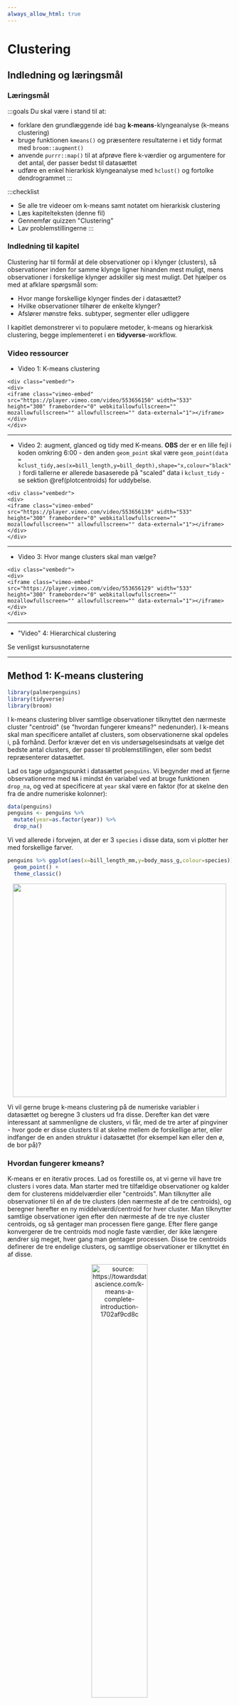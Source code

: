 ```yaml
---
always_allow_html: true
---
```



#  Clustering

## Indledning og læringsmål

### Læringsmål

:::goals
Du skal være i stand til at: 

* forklare den grundlæggende idé bag __k-means__-klyngeanalyse (k-means clustering)
* bruge funktionen `kmeans()` og præsentere resultaterne i et tidy format med `broom::augment()`
* anvende `purrr::map()` til at afprøve flere k-værdier og argumentere for det antal, der passer bedst til datasættet
* udføre en enkel hierarkisk klyngeanalyse med `hclust()` og fortolke dendrogrammet 
:::


:::checklist
* Se alle tre videoer om k-means samt notatet om hierarkisk clustering
* Læs kapitelteksten (denne fil)
* Gennemfør quizzen "Clustering"
* Lav problemstillingerne
:::

### Indledning til kapitel


Clustering har til formål at dele observationer op i klynger (clusters), så observationer inden for samme klynge ligner hinanden mest muligt, mens observationer i forskellige klynger adskiller sig mest muligt. Det hjælper os med at afklare spørgsmål som:

* Hvor mange forskellige klynger findes der i datasættet?
* Hvilke observationer tilhører de enkelte klynger?
* Afslører mønstre feks. subtyper, segmenter eller udliggere

I kapitlet demonstrerer vi to populære metoder, k-means og hierarkisk clustering, begge implementeret i en __tidyverse__-workflow.

### Video ressourcer

* Video 1: K-means clustering 


```{=html}
<div class="vembedr">
<div>
<iframe class="vimeo-embed" src="https://player.vimeo.com/video/553656150" width="533" height="300" frameborder="0" webkitallowfullscreen="" mozallowfullscreen="" allowfullscreen="" data-external="1"></iframe>
</div>
</div>
```

---

* Video 2: augment, glanced og tidy med K-means. __OBS__ der er en lille fejl i koden omkring 6:00 - den anden `geom_point` skal være `geom_point(data = kclust_tidy,aes(x=bill_length,y=bill_depth),shape="x,colour="black")` fordi tallerne er allerede basaserede på "scaled" data i `kclust_tidy` - se sektion \@ref(plotcentroids) for uddybelse.


```{=html}
<div class="vembedr">
<div>
<iframe class="vimeo-embed" src="https://player.vimeo.com/video/553656139" width="533" height="300" frameborder="0" webkitallowfullscreen="" mozallowfullscreen="" allowfullscreen="" data-external="1"></iframe>
</div>
</div>
```

---

* Video 3: Hvor mange clusters skal man vælge?


```{=html}
<div class="vembedr">
<div>
<iframe class="vimeo-embed" src="https://player.vimeo.com/video/553656129" width="533" height="300" frameborder="0" webkitallowfullscreen="" mozallowfullscreen="" allowfullscreen="" data-external="1"></iframe>
</div>
</div>
```

---

* "Video" 4: Hierarchical clustering

Se venligst kursusnotaterne

---

## Method 1: K-means clustering


``` r
library(palmerpenguins)
library(tidyverse)
library(broom)
```

I k-means clustering bliver samtlige observationer tilknyttet den nærmeste cluster "centroid" (se "hvordan fungerer kmeans?" nedenunder). I k-means skal man specificere antallet af clusters, som observationerne skal opdeles i, på forhånd. Derfor kræver det en vis undersøgelsesindsats at vælge det bedste antal clusters, der passer til problemstillingen, eller som bedst repræsenterer datasættet.

Lad os tage udgangspunkt i datasættet `penguins`. Vi begynder med at fjerne observationerne med `NA` i mindst én variabel ved at bruge funktionen `drop_na`, og ved at specificere at `year` skal være en faktor (for at skelne den fra de andre numeriske kolonner):


``` r
data(penguins)
penguins <- penguins %>% 
  mutate(year=as.factor(year)) %>%
  drop_na() 
```

Vi ved allerede i forvejen, at der er 3 `species` i disse data, som vi plotter her med forskellige farver.


``` r
penguins %>% ggplot(aes(x=bill_length_mm,y=body_mass_g,colour=species)) + 
  geom_point() + 
  theme_classic()
```

<img src="09-clustering_files/figure-html/unnamed-chunk-6-1.svg" width="480" style="display: block; margin: auto;" />

Vi vil gerne bruge k-means clustering på de numeriske variabler i datasættet og beregne 3 clusters ud fra disse. Derefter kan det være interessant at sammenligne de clusters, vi får, med de tre arter af pingviner - hvor gode er disse clusters til at skelne mellem de forskellige arter, eller indfanger de en anden struktur i datasættet (for eksempel køn eller den ø, de bor på)?


### Hvordan fungerer kmeans?

K-means er en iterativ proces. Lad os forestille os, at vi gerne vil have tre clusters i vores data. Man starter med tre tilfældige observationer og kalder dem for clusterens middelværdier eller "centroids". Man tilknytter alle observationer til én af de tre clusters (den nærmeste af de tre centroids), og beregner herefter en ny middelværdi/centroid for hver cluster. Man tilknytter samtlige observationer igen efter den nærmeste af de tre nye cluster centroids, og så gentager man processen flere gange. Efter flere gange konvergerer de tre centroids mod nogle faste værdier, der ikke længere ændrer sig meget, hver gang man gentager processen. Disse tre centroids definerer de tre endelige clusters, og samtlige observationer er tilknyttet én af disse.

<div class="figure" style="text-align: center">
<img src="plots/kmeans.png" alt="source: https://towardsdatascience.com/k-means-a-complete-introduction-1702af9cd8c" width="50%" />
<p class="caption">(\#fig:unnamed-chunk-7)source: https://towardsdatascience.com/k-means-a-complete-introduction-1702af9cd8c</p>
</div>

Jeg beder ikke om detaljerne i metoden, men der er mange videoer på YouTube, der bedre forklarer, hvordan k-means fungerer, for eksempel: https://www.youtube.com/watch?v=4b5d3muPQmA

Bemærk, at der er noget __tilfældighed__ indbygget i algoritmen. Det betyder, at hver gang man anvender k-means, får man et lidt anderledes resultat.

### Within/between sum of squares

Man kan forestille sig, at hvis man laver en god clustering af et datasæt, så ligner observationerne inden for den samme cluster hinanden meget, mens observationerne i forskellige clusters er meget forskellige fra hinanden. Med andre ord, skal afstanden mellem observationerne i samme cluster være så lille som muligt, og afstanden mellem observationerne i forskellige clusters skal være så stor som muligt. For at måle dette kan man beregne følgende:  

* __total within sum of squares__ - den totale kvadrerede afstand fra observationerne til deres nærmeste centroid.
* __total between sum of squares__ - den totale afstand fra centroids til alle andre centroids. Denne skal være så stor som muligt.


### Kør k-means i R

K-means _fungerer kun på numeriske data_, som vi kan vælge fra datasættet med `select()` i kombination med hjælpefunktionen `where(is.numeric)`. Vi bruger også `scale()`, hvilket betyder, at alle variabler får den samme skala, og det forhindrer, at nogle får mere indflydelse end andre i det endelige resultat.


``` r
penguins_scaled <- penguins %>% 
  select(where(is.numeric)) %>% 
  scale()
```

Man er også nødt til at specificere på forhånd, hvor mange clusters man ønsker at opdele datasættet i, så lad os sige `centers=3` inden for funktionen `kmeans()` her og beregne vores clusters:


``` r
kclust <- kmeans(penguins_scaled,centers = 3)
kclust
```

```
#> K-means clustering with 3 clusters of sizes 119, 70, 144
#> 
#> Cluster means:
#>   bill_length_mm bill_depth_mm flipper_length_mm body_mass_g
#> 1      0.6537742    -1.1010497         1.1607163   1.0995561
#> 2      0.8908006     0.7592465        -0.3044405  -0.4687119
#> 3     -0.9732998     0.5408171        -0.8112111  -0.6808149
#> 
#> Clustering vector:
#>   [1] 3 3 3 3 3 3 3 3 3 3 3 3 2 3 2 3 3 3 3 3 3 3 3 3 3 3 3 3 3 3 3 3 3 3 3 3 3
#>  [38] 3 2 3 3 3 3 3 3 3 3 3 3 3 3 3 3 3 3 3 3 3 3 3 3 3 3 3 3 3 3 2 3 3 3 3 3 3
#>  [75] 3 3 3 3 3 3 3 3 3 3 3 3 3 3 3 3 3 3 3 3 3 3 3 3 3 3 3 3 3 2 3 2 3 3 3 3 3
#> [112] 3 3 3 3 3 3 3 3 3 3 3 3 2 3 3 3 3 3 3 3 3 3 3 3 3 3 3 3 3 3 3 3 3 3 3 1 1
#> [149] 1 1 1 1 1 1 1 1 1 1 1 1 1 1 1 1 1 1 1 1 1 1 1 1 1 1 1 1 1 1 1 1 1 1 1 1 1
#> [186] 1 1 1 1 1 1 1 1 1 1 1 1 1 1 1 1 1 1 1 1 1 1 1 1 1 1 1 1 1 1 1 1 1 1 1 1 1
#> [223] 1 1 1 1 1 1 1 1 1 1 1 1 1 1 1 1 1 1 1 1 1 1 1 1 1 1 1 1 1 1 1 1 1 1 1 1 1
#> [260] 1 1 1 1 1 1 2 2 2 2 2 2 2 2 2 2 2 2 2 2 2 2 2 2 2 2 3 2 3 2 2 2 2 2 2 2 3
#> [297] 2 3 2 2 2 2 2 2 2 2 2 2 2 2 2 2 2 2 2 2 2 2 2 3 2 2 2 2 2 2 2 2 2 2 2 2 2
#> 
#> Within cluster sum of squares by cluster:
#> [1] 139.46837  78.96005 152.44363
#>  (between_SS / total_SS =  72.1 %)
#> 
#> Available components:
#> 
#> [1] "cluster"      "centers"      "totss"        "withinss"     "tot.withinss"
#> [6] "betweenss"    "size"         "iter"         "ifault"
```

Man får forskellige ting frem, for eksempel:

* `Cluster means` - det svarer til de centroids markeret med __x__ i figuren ovenfor - bemærk, at de er 4-dimensionelle, da vi har brugt 4 variabler til at beregne resultatet. 
* `Clustering` vector - hvilken cluster hver observation er blevet tilknyttet.
* `Within cluster sum of squares` - Jo mindre, jo bedre - hvor meget observationerne inden for samme cluster ligner hinanden (den totale kvadrerede afstand fra observationerne til deres nærmeste centroid).

### Ryd op i k-means resultaterne med pakken `broom`

Fra pakken `broom` har vi indtil videre mest beskæftiget os med `glance()`. Med `glance()` får man én-linje baserede summary statistikker fra én eller flere modeller samlet i én dataramme, for at lette et plot/labels osv. Der er også to andre funktioner vi tager i brug her. Her er en beskrivelse af de tre.

Broom verb    | Beskrivelse
----------- | -----------------
`glance()`    | én-linje summary (giver bl.a. tot.withinss, vi kan bruge til elbow plot)
`augment()`   | Tilføj datasæt til clusters - feks. lav plots farvet efter cluster 
`tidy()`      | Multi-linje summary - (centroid koordinater)

For at lave et plot af clusters kan det især være nyttigt at benytte `augment`. Her kan man se, at vi har fået en kolonne, der hedder `.cluster` med i den oprindelige dataramme (jeg flyttede kolonnen til første plads i nedenstående kode, så man kan se den i outputtet af kursusnoterne). 


``` r
kc1 <- augment(kclust, penguins) #clustering = første plads, data = anden plads
kc1 %>% select(.cluster,all_of(names(penguins)))
```

```
#> # A tibble: 333 × 9
#>    .cluster species island    bill_length_mm bill_depth_mm flipper_length_mm
#>    <fct>    <fct>   <fct>              <dbl>         <dbl>             <int>
#>  1 3        Adelie  Torgersen           39.1          18.7               181
#>  2 3        Adelie  Torgersen           39.5          17.4               186
#>  3 3        Adelie  Torgersen           40.3          18                 195
#>  4 3        Adelie  Torgersen           36.7          19.3               193
#>  5 3        Adelie  Torgersen           39.3          20.6               190
#>  6 3        Adelie  Torgersen           38.9          17.8               181
#>  7 3        Adelie  Torgersen           39.2          19.6               195
#>  8 3        Adelie  Torgersen           41.1          17.6               182
#>  9 3        Adelie  Torgersen           38.6          21.2               191
#> 10 3        Adelie  Torgersen           34.6          21.1               198
#> # ℹ 323 more rows
#> # ℹ 3 more variables: body_mass_g <int>, sex <fct>, year <fct>
```

Nu benytter vi `kc1` til at lave et plot. Her giver jeg en farve efter `.cluster` og form efter `species`, så vi kan sammenligne vores beregnede clusters med de tre forskellige arter. Bemærk her, at jeg kun har to variabler i plottet, men der er faktisk fire variabler, som blev brugt til at lave clusters med funktionen `kmeans`. En anden måde er at plotte de første to principal components i stedet for to af de fire variabler - det beskæftiger vi os med næste gang.


``` r
ggplot(kc1, aes(x = scale(bill_length_mm), 
                y = scale(bill_depth_mm))) + 
  geom_point(aes(color = .cluster, shape = species)) + theme_minimal()
```

<img src="09-clustering_files/figure-html/unnamed-chunk-11-1.svg" width="480" style="display: block; margin: auto;" />

Vi kan også f.eks. optælle, hvor mange af de tre arter vi får i hver af vores tre clusters, hvor vi kan se, at `Adelie` og `Chinstrap` er blevet mere blandet mellem to af de tre clusters end `Gentoo`.


``` r
kc1 %>% count(.cluster, species)
```

```
#> # A tibble: 5 × 3
#>   .cluster species       n
#>   <fct>    <fct>     <int>
#> 1 1        Gentoo      119
#> 2 2        Adelie        7
#> 3 2        Chinstrap    63
#> 4 3        Adelie      139
#> 5 3        Chinstrap     5
```


### Plot cluster centroids {#plotcentroids}

Næste skridt er at se på resultatet af funktionen `tidy()` fra `broom`-pakken. Her har vi fået en overskuelig dataramme med middelværdierne (centroids) for de tre clusters over de fire variabler, som blev brugt i beregningerne.


``` r
kclust_tidy <- kclust %>% tidy()
kclust_tidy
```

```
#> # A tibble: 3 × 7
#>   bill_length_mm bill_depth_mm flipper_length_mm body_mass_g  size withinss
#>            <dbl>         <dbl>             <dbl>       <dbl> <int>    <dbl>
#> 1          0.654        -1.10              1.16        1.10    119    139. 
#> 2          0.891         0.759            -0.304      -0.469    70     79.0
#> 3         -0.973         0.541            -0.811      -0.681   144    152. 
#> # ℹ 1 more variable: cluster <fct>
```

Herefter benytter jeg `kclust_tidy` som et ekstra datasæt i ovenstående plot, men indenfor en anden `geom_point()` for at tilføje en `x`-form i midten af de tre clusters - se de følgende tre punkter, der forklarer nogle detaljer i koden:

* Jeg bruger funktionen `scale()` på `bill_length_mm` og `bill_depth_mm`, fordi mine centroids, som også skal med i plottet, blev beregnet på skalerede data.
* Jeg behøver ikke at anvende `scale()` på mine centroids lagret i `kclust_tidy`, så jeg angiver bare akser-variablerne i `aes()` uden at anvende `scale()`.
* Jeg har brugt `color` og `shape` som lokale aesthetics i den første `geom_point()` her, da de ikke eksisterer som kolonner i `kclust_tidy`.


``` r
ggplot(kc1, aes(x = scale(bill_length_mm), # skal skalere de oprindelige data
                y = scale(bill_depth_mm))) + 
  geom_point(aes(color = .cluster, shape = species)) +
  geom_point(data = kclust_tidy, 
             aes(x = bill_length_mm, # behøver ikke at skalere igen
                 y = bill_depth_mm),
             size = 10, shape = "x", show.legend = FALSE) + 
  theme_bw()
```

<img src="09-clustering_files/figure-html/unnamed-chunk-14-1.svg" width="480" style="display: block; margin: auto;" />

Vi kan se, at vores clusters ikke præcist fanger de samme tre grupper, som variablen `species` - der er forskelle. Det kan være, at vi også har fanget nogle oplysninger om fx den ø, pingvinerne bor på, eller deres køn.

## Kmeans: hvor mange clusters?

Vi gættede på 3 clusters i den ovenstående analyse (da vi havde oplysninger om arter i forvejen), men det kunne godt være, at et andet antal clusters passer bedre til datasættet. Vi kan beregne flere clusterings og angive forskellige antal clusters, og dernæst bruge resultaterne fra disse til at træffe en beslutning om, hvor mange clusters vi vil angive i vores endelige clustering.

Det er vigtigt at kunne finde frem til et passende antal clusters:

* For mange clusters kan resultere i overfitting, hvor vi har for mange til at fortolke eller give mening.
* For få kan betyde, at vi overser indsigter i strukturen eller vigtige tendenser i datasættet.

### Få Broom output for forskellige antal clusters

I det følgende laver jeg en brugerdefineret funktion, der laver en clustering på datasættet `penguins_scaled`, og hvor jeg angiver, at antallet af beregnede clusters skal være `.x`, der er et heltal (fx 1,3,99 osv.). Bemærk derfor, at selve data er den samme hver gang jeg anvender funktionen - det er bare antallet af clusters jeg beregner, der kan variere.


``` r
my_func <- ~kmeans(penguins_scaled,centers = .x)
```

Dernæst laver jeg en `tibble` med variablen `k`, som indeholder heltal fra 1 op til 9. Når jeg anvender funktionen `map` på kolonnen `k` med ovenstående funktion `my_func`, svarer det til, at jeg anvender `kmeans` ni gange, med antal clusters fra 1 til 9. Jeg gemmer clustering resultaterne i en kolonne kaldet `kclust`, og så anvender jeg `tidy`, `glance` og `augment` til at få de forskellige outputter fra mine clusterings.


``` r
kclusts <- 
  tibble(k = 1:9) %>%
  mutate( kclust = map(k, my_func),
          tidied = map(kclust, tidy),
          glanced = map(kclust, glance),
          augmented = map(kclust, ~.x %>% augment(penguins))
        )
```

Husk, at for at få frem resultaterne i de forskellige formater fra `tidy`,`glance` og `augment`, er vi nødt til at anvende funktionen `unnest()` - her gemmer jeg resultaterne i tre nye dataframes, som vi kan referere til efterfølgende:


``` r
kclusts_tidy    <- kclusts %>% unnest(tidied)
kclusts_augment <- kclusts %>% unnest(augmented)
kclusts_glance <- kclusts %>% unnest(glanced)
```


### Elbow plot (glance)

Vi bruger `tot.withinss` fra outputtet fra `glance()` (dataframen `kclusts_glance`). Det giver målinger for den totale afstand af observationerne fra deres nærmeste centroid (within sum of squares).


``` r
kclusts_glance
```

```
#> # A tibble: 9 × 8
#>       k kclust   tidied           totss tot.withinss betweenss  iter augmented
#>   <int> <list>   <list>           <dbl>        <dbl>     <dbl> <int> <list>   
#> 1     1 <kmeans> <tibble [1 × 7]> 1328.        1328.  6.14e-12     1 <tibble> 
#> 2     2 <kmeans> <tibble [2 × 7]> 1328.         551.  7.77e+ 2     1 <tibble> 
#> 3     3 <kmeans> <tibble [3 × 7]> 1328.         474.  8.54e+ 2     2 <tibble> 
#> 4     4 <kmeans> <tibble [4 × 7]> 1328.         304.  1.02e+ 3     3 <tibble> 
#> 5     5 <kmeans> <tibble [5 × 7]> 1328.         228.  1.10e+ 3     2 <tibble> 
#> 6     6 <kmeans> <tibble [6 × 7]> 1328.         261.  1.07e+ 3     3 <tibble> 
#> 7     7 <kmeans> <tibble [7 × 7]> 1328.         248.  1.08e+ 3     4 <tibble> 
#> 8     8 <kmeans> <tibble [8 × 7]> 1328.         175.  1.15e+ 3     5 <tibble> 
#> 9     9 <kmeans> <tibble [9 × 7]> 1328.         175.  1.15e+ 3     3 <tibble>
```

Jo flere clusters, jo mindre er statistikken `tot.withinss` typisk, men vi kan se i det følgende plot, at efter 2 eller 3 clusters, er der ikke meget gevinst ved at bruge flere clusters. Derfor vælger man ofte enten 2 eller 3. Dette plot kaldes ofte for en 'elbow' plot - man vælger det antal, der ligger på 'elbuen', hvor der ikke er meget gevinst ved at inkludere flere clusters i datasættet (men det er selvfølgelig meget subjektivt, hvilket tal man vælger til sidst).


``` r
kclusts_glance %>% 
  ggplot(aes(x = k, y = tot.withinss)) + 
  geom_line() + 
  geom_point() + 
  theme_bw()
```

<img src="09-clustering_files/figure-html/unnamed-chunk-19-1.svg" width="480" style="display: block; margin: auto;" />


### Automatisk beslutning med pakken `NbClust`

Man kan også overveje at prøve noget mere automatisk. For eksempel, pakken `NbClust` laver 30 forskellige clustering-algoritmer på datasættet for antal clusters fra 2 op til 9, og for hver af disse tages en beslutning om det bedste antal clusters. Man kan således se, hvilket antal clusters der blev valgt flest gange af de forskellige algoritmer.


``` r
library(NbClust)
set.seed(24) #fordi outputtet fra NbClust har indbygget tilfældighed
cluster_30_indexes <- NbClust(data = penguins_scaled, 
                              distance = "euclidean", 
                              min.nc = 2, 
                              max.nc = 9, 
                              method = "complete")
```

Som det ses nedenfor, er enten 2 eller 3 clusters optimalt, hvilket stemmer overens med 'elbow' plot-metoden.


``` r
as_tibble(cluster_30_indexes$Best.nc[1,]) %>%
  ggplot(aes(x=factor(value))) + 
  geom_bar(stat="count",fill="blue") + 
  xlab("Antal clusters") + ylab("Antal clustering-algoritmer der vælger dette antal") +
  coord_flip() +
  theme_minimal()
```

<img src="09-clustering_files/figure-html/unnamed-chunk-21-1.svg" width="384" style="display: block; margin: auto;" />

### Visualisering af de forskellige antal clusters (augment)

Vi kan også visualisere, hvordan de forskellige antal clusters tager sig ud. Her kan vi bruge vores resultater fra `augment`-funktionen (`kclusts_augment`), som indeholder tilknytningerne af observationerne til clusters for hver af de ni clusterings. Bemærk, at `kclusts_augment` har 2997 observationer. Dette svarer til 9 (antal clusterings) x 333 (antal observationer i `penguins`), fordi vi har brugt `unnest` til at samle alle resultaterne.


``` r
kclusts_augment %>% glimpse()
```

```
#> Rows: 2,997
#> Columns: 13
#> $ k                 <int> 1, 1, 1, 1, 1, 1, 1, 1, 1, 1, 1, 1, 1, 1, 1, 1, 1, 1…
#> $ kclust            <list> [1, 1, 1, 1, 1, 1, 1, 1, 1, 1, 1, 1, 1, 1, 1, 1, 1,…
#> $ tidied            <list> [<tbl_df[1 x 7]>], [<tbl_df[1 x 7]>], [<tbl_df[1 x …
#> $ glanced           <list> [<tbl_df[1 x 4]>], [<tbl_df[1 x 4]>], [<tbl_df[1 x …
#> $ species           <fct> Adelie, Adelie, Adelie, Adelie, Adelie, Adelie, Adel…
#> $ island            <fct> Torgersen, Torgersen, Torgersen, Torgersen, Torgerse…
#> $ bill_length_mm    <dbl> 39.1, 39.5, 40.3, 36.7, 39.3, 38.9, 39.2, 41.1, 38.6…
#> $ bill_depth_mm     <dbl> 18.7, 17.4, 18.0, 19.3, 20.6, 17.8, 19.6, 17.6, 21.2…
#> $ flipper_length_mm <int> 181, 186, 195, 193, 190, 181, 195, 182, 191, 198, 18…
#> $ body_mass_g       <int> 3750, 3800, 3250, 3450, 3650, 3625, 4675, 3200, 3800…
#> $ sex               <fct> male, female, female, female, male, female, male, fe…
#> $ year              <fct> 2007, 2007, 2007, 2007, 2007, 2007, 2007, 2007, 2007…
#> $ .cluster          <fct> 1, 1, 1, 1, 1, 1, 1, 1, 1, 1, 1, 1, 1, 1, 1, 1, 1, 1…
```

I den følgende kode laver jeg et plot af `flipper_length_mm` mod `bill_length_mm` og anvender `facet_wrap`, så hver clustering får sit eget plot (så der er 333 observationer pr. plot).


``` r
kclusts_augment %>% 
  ggplot(aes(x = flipper_length_mm, y = bill_length_mm, colour=.cluster)) +
        geom_point(aes(shape=factor(species)), alpha = 0.8) + 
        facet_wrap(~ k) + 
        theme_bw() 
```

<img src="09-clustering_files/figure-html/unnamed-chunk-23-1.svg" width="672" style="display: block; margin: auto;" />

Vi kan nemt inddrage `kclusts_tidy()` og lave "X"-mærker ved blot at tilføje en ekstra `geom_point` og specificere `kclusts_tidy`. Først anvender jeg funktionen `rename`, så variablen `cluster` fra `kclusts_tidy` matcher `.cluster` fra `kclusts_augment`.


<!-- Husk også at da `scale()` blev brugt til at lave clustering, skal man plotter `scale(flipper_length_mm)` og `scale(bill_length_mm)` på plottet, men `aes(x=flipper_length_mm,y=bill_length_mm)` lokalt, fordi jeg behøver ikke at anvende `scale()` igen på min centroids. -->


``` r
kclusts_tidy <- kclusts_tidy %>% rename(.cluster=cluster)

kclusts_augment %>% 
  ggplot(aes(x = scale(flipper_length_mm), y = scale(bill_length_mm),colour=.cluster)) + #scale here
        geom_point(aes(shape=factor(species)), alpha = 0.8) + 
        facet_wrap(~ k) + 
        geom_point(data = kclusts_tidy,
                   aes(x=flipper_length_mm,y=bill_length_mm), #already based on scaled data, so don't scale
                   size = 10, shape = "x",col="black", show.legend = FALSE) + 
        theme_bw()
```

<img src="09-clustering_files/figure-html/unnamed-chunk-24-1.svg" width="672" style="display: block; margin: auto;" />

Vi kan forsøge at kigge endnu dybere ind i resultaterne - her introducerer jeg `sex` som en ekstra variabel i plottet. Husk, at variablen `sex` ikke blev brugt i vores k-means clustering, men det kan være, at der er nogle aspekter ved de fire variabler, som kan fortælle os noget om kønnet på pingvinerne. For at spare plads, har jeg kun vist antallet af clusters fra 2 til 5.


``` r
kclusts_augment %>% filter(k %in% 2:5) %>% 
  ggplot(aes(x = scale(flipper_length_mm), y = scale(bill_length_mm),colour=.cluster)) +
        geom_point(aes(shape=factor(species)), alpha = 0.8) + 
        facet_grid(sex ~ k) + 
        geom_point(data = kclusts_tidy %>% filter(k %in% 2:5),
                   aes(x = flipper_length_mm,
                       y = bill_length_mm), 
                   size = 10, shape = "x", colour = "black",show.legend = FALSE) +
        theme_bw()
```

<img src="09-clustering_files/figure-html/unnamed-chunk-25-1.svg" width="960" style="display: block; margin: auto;" />

### Nest/map-ramme fra sidste gang

Som en sidste bemærkning med k-means, kan man også lave en clustering for hver af de tre arter separat. I det følgende opretter jeg en nested dataframe, som indeholder tre datasæt (`penguins` opdelt efter variablen `species`), og jeg anvender den brugerdefinerede funktion `scale_me` til at udvælge de numeriske variabler og anvende `scale()` på hvert datasæt.


``` r
scale_me <- ~.x %>% select(where(is.numeric)) %>% scale

penguins_nest <- penguins %>% 
  group_by(species) %>%
  nest() %>%
  mutate("data_scaled" = map(data, scale_me))
```

Dernæst laver jeg en brugerdefineret funktion til at lave en clustering på datasættet `.x`, og angiver at antallet af clusters skal være 3. Bemærk, at i den ovenstående sektion varierede vi antallet af clusters (indstilling `centers`), men her fastlægger vi antallet af clusters og varierer i stedet selve datasættet.


``` r
cluster_me <- ~.x %>% kmeans(centers=3)
```

Jeg anvender `cluster_me` på mine skalerede datasæt, og anvender derefter `glance`, `augment` og `tidy` på clustering-resultaterne ligesom tidligere (bemærk brugen af `map` til at `augment` de opdelte datasæt).


``` r
penguins_nest <- penguins_nest %>% 
  mutate(clusters = map(data_scaled,cluster_me),
         clusters_glance = map(clusters,glance),
         clusters_augment = map2(clusters,data_scaled,~.x %>% augment(.y)), #I augment the scaled data so the correct scaling (based on individual datasets) appears in the next plot
         clusters_tidy = map(clusters,tidy))

nested_clusters_augment <- penguins_nest %>% unnest(clusters_augment)
nested_clusters_tidy <- penguins_nest %>% unnest(clusters_tidy)
```

Til sidste laver jeg en plot af resultaterne:


``` r
nested_clusters_augment %>% 
  ggplot(aes(x=bill_length_mm,y=flipper_length_mm,colour=.cluster)) + #data already scaled
  geom_point() +
  facet_grid(~species) + 
  geom_point(data=nested_clusters_tidy,
             shape="X",colour="black",
             size = 10) +
  theme_bw()
```

<img src="09-clustering_files/figure-html/unnamed-chunk-29-1.svg" width="672" style="display: block; margin: auto;" />



## Metode 2: Hierarchical clustering

K-means er en meget populær metode til at lave clustering, men der findes mange andre metoder, fx hierarkisk clustering. Vi skifter over til `mtcars`, og ligesom med `kmeans` skal vi først anvende `scale` på de numeriske kolonner i dataene.


``` r
mtcars_scaled <- mtcars %>% select(where(is.numeric)) %>% scale()
```

I modsætning til k-means skal man først beregne afstanden mellem alle observationerne i dataene for at lave hierarkisk clustering. Det gør man med funktionen `dist()` (som bruger den euklidiske afstand som standard):


``` r
d <- dist(mtcars_scaled)
```

For at lave en hierarkisk clustering anvender man funktionen `hclust()`. Metoden `complete` er standard, men man kan afprøve andre metoder (der er ikke en fast regel for, hvilken metode man skal bruge).


``` r
mtcars_hc <- hclust(d, method = "complete" )
# Metoder: "average", "single", "complete", "ward.D"
```

I det følgende arbejder vi lidt med `mtcars_hc` for at få nogle clusters frem, og for at lave et plot.

### Vælge ønsket antal clusters

Funktionen `cutree` anvendes til at få clusters fra resultaterne af funktionen `hclust`. For eksempel, hvis man gerne vil have 4 clusters, bruger man `k = 4`. Jeg specificerer `order_clusters_as_data = FALSE` for at få clusters i den rækkefølge, som passer til det plot (dendrogram) vi laver (bemærk at man skal have pakken `dendextend` installeret for at få det til at fungere).


``` r
library(dendextend)

clusters <- cutree(mtcars_hc, k = 4, order_clusters_as_data = FALSE)
```

Her laver jeg et overblik over, hvor mange observationer fra `mtcars` der er i hver cluster:


``` r
tibble("cluster"=clusters) %>% 
  group_by(cluster) %>% 
  summarise(n())
```

```
FALSE # A tibble: 4 × 2
FALSE   cluster `n()`
FALSE     <int> <int>
FALSE 1       1     7
FALSE 2       2     8
FALSE 3       3    12
FALSE 4       4     5
```

Ligesom k-means kan vi også visualiser klyngerne i et simpelt punkt plot:


``` r
mtcars %>%
  mutate(cluster = factor(clusters),
         car     = rownames(mtcars)) %>%
  ggplot(aes(x = hp, y = mpg, colour = cluster, label = car)) +
  geom_point(size = 3, alpha = 0.8) +
  geom_text(vjust = 1.5, size = 3) +
  labs(title = "Hierarkisk clustering af mtcars (complete linkage, k = 4)",
       x = "Hestekræfter (hp)",
       y = "Miles per gallon (mpg)",
       colour = "Klynge") +
  theme_minimal()
```

<img src="09-clustering_files/figure-html/unnamed-chunk-35-1.svg" width="672" style="display: block; margin: auto;" />


### Lav et pænt plot af dendrogrammet med ggplot2

Først anvender jeg funktionen `dendro_data()` til at udtrække dendrogrammet fra `hclust()` resultaterne.


``` r
library(ggdendro)
dend_data <- dendro_data(mtcars_hc %>% as.dendrogram, type = "rectangle")
```

Vi tilføjer vores clusters, som vi beregnede ovenfor (det er derfor, vi sikrede rækkefølgen af clusters):


``` r
dend_data$labels <- dend_data$labels %>% 
  mutate(cluster = clusters)
```

Vi benytter `dend_data$segments` og `dend_data$labels` til at lave et informativt plot af dataene med `ggplot2`.


``` r
ggplot(dend_data$segments) + 
  geom_segment(aes(x = x, y = y, xend = xend, yend = yend)) +
  coord_flip() +
  geom_text(data = dend_data$labels, 
            aes(x, y, label = label,col=factor(cluster)),
            hjust=1,size=3) +
  ylim(-3, 10) + 
  theme_dendro()
```

<img src="09-clustering_files/figure-html/unnamed-chunk-38-1.svg" width="672" style="display: block; margin: auto;" />


Så kan man se, der er fire clusters i dengrammet, og biler der er tætest på hinanden ligner hinanden mest - fk. Merc 280C og Merc 280 må være meget éns, og er som forventet lige ved siden af hinanden i plottet.

Man kan godt tilpasse ovenstående kode til et andet datasæt - se problemstillinger, men man må også gerne udvide plottet med de forskellige viden vi har om ggplot2.

### Afprøve andre metoder på hierachical clustering

Ekstra hvis du vil afprøve de fire metoder i `hclust` - "average", "single", "complete" og "ward.D".


``` r
# samme ggplot kommando som ovenpå lavet til en funktion 
den_plot <- ~ggplot(.x$segments) + 
  geom_segment(aes(x = x, y = y, xend = xend, yend = yend)) +
  coord_flip() +
  geom_text(data = .x$labels, 
            aes(x, y, label = label),
            hjust=1,size=2) +
  ylim(-4, 10) + theme_dendro()
```

Vi iterate over de fire metoder og lave samme process som ovenpå med map. Derefter kan man lave et plot fk. med grid.arrange:


``` r
# fire metoder:
m <- c( "average", "single", "complete", "ward.D")

hc_results <- 
  tibble(method = m) %>%
  mutate( kclust = map(method, ~hclust(d, method = .x)), 
          dendrogram = map(kclust,as.dendrogram),
          den_dat = map(dendrogram,~dendro_data(.x,type="rectangle")),
          plot = map(den_dat,den_plot))

library(gridExtra)
grid.arrange(grobs = hc_results %>% pull(plot),ncol=2)
```

<img src="09-clustering_files/figure-html/unnamed-chunk-40-1.svg" width="672" style="display: block; margin: auto;" />


## Problemstillinger

__Problem 1__) Quiz - Clustering

---

__Problem 2__) *Funktionen kmeans*. I ovenstående brugte vi `mtcars` i hierarchical clustering, men lad os se, hvordan det ser ud med `k-means`. Du er velkommen til at tilpasse min ovenstående kode, som jeg brugte til `penguins` datasættet:

__a__) Benyt `kmeans` til at finde 2 clusters i datasættet `mtcars`: 

* Husk at vælge kun de numeriske kolonner og skalér datasættet på forhånd.
* Gem din clustering som `my_clusters`.
* Hvor mange observationer er der i hver af de to clusters?
    


__b__) Brug funktionen `augment` til at forbinde det oprindelige datasæt til dine clusters fra `my_clusters` (skriv `mtcars` indenfor funktionen `augment`).



__c__) Brug dit "augmenterede" datasæt til at lave et scatterplot mellem to af de numeriske variabler (du vælger selv hvilke) i datasættet, og farvelæg dem efter dine beregnede klynger. Da du har knyttet det oprindelige datasæt (som ikke var skaleret) i `augment()`-funktionen, skal du skalere dine variabler i plottet.




__d__) Tilføj `tidy()`-funktionen for at få fat i middelværdierne/centroids for hver af de 2 clusters, og tilpas min kode fra notaterne (sektion 9.2.5) for at tilføje dem til plottet som 'x' (husk at din "centers"/centroids er allerede baserede på scaled data så du behøver ikke at anvende scale på deres værdier).
 

 



---

__Problem 3__) *Hierarchical clustering øvelse*

Vi laver en analyse af det `msleep` datasæt. Jeg har lavet oprydningen og scaling for dig:


``` r
data(msleep)
msleep_clean <- msleep %>% select(name,where(is.numeric)) %>% drop_na()
msleep_scaled <- msleep_clean %>% select(-name) %>% scale
row.names(msleep_scaled) <- msleep_clean$name
```


Tilpas min kode fra kursusnotaterne (sektion 9.4) til at lave følgende:

__a__)  Benyt funktioner `dist()` og dernæst `hclust()` på datasættet `msleep_scaled`. 




__b__) Benyt `cutree` for at finde 5 clusters fra dine `hclust`-resultater, og kalde det for `clusters`. Husk at anvende `order_clusters_as_data = FALSE` så at vi har den korrekt rækkefølge for et plot (_OBS man skal installere/indlæse pakken `dendextend`_)



__c__) Benyt `dendro_data` til at udtrække de dendrogram fra resultaterne og tilføj `clusters` til `dend_data$labels` (kopier kode fra 9.4.2).





__d__) Lav et dengrogram plot: igen tilpas koden (9.4.2) for `mtcars` eksempel for nuværende data




---

__Problem 4)__

Inlæs data


``` r
wholesale <- read.csv("https://www.dropbox.com/s/7nb5pkruqt4fqn4/Wholesale%20customers%20data.csv?dl=1", header = TRUE)
```

__a__) Foretag ændringer i datasættet i henhold til følgende instruktioner (og husk at gemme):

* Channel - anvend `recode` for at ændre til navne
  + 1 = horeca
  + 2 = retail
 
* Region - anvend `recode` for at ændre til navne
  + 1 = Lisnon
  + 2 = Oporto
  + 3 = Other

* Anvend `map_if` til at transformere samtlige numeriske variabler med `log` (sektion 7.5.2)



__b__) Udvælg de numeriske variabler fra dit datasæt og anvende `scale()` - kalde dit nye datasæt for `wholescale_scale`



__c__) Tilpas min kode fra sektion 9.3.1 til at lave 10 clusterings (k=1:10) på `wholesale_scale` og gem dem i en dataframe, sammen med din clusterings resultater i "tidy", "glance" og "augment" form.



__d__) Lav et elbow plot fra dit output fra `glance` (sektion 9.3.2)



__e__) Udvælg clusterings hvor k er fra 2 til 7 fra dit output fra `augment` og lav scatter plots af variabler `Frozen` VS `Fresh`, hvor du:
  
  * Giv farve efter .cluster
  * Adskil plots efter `k`
  * Prøv dernæst at adskille dit plots yderligere efter `Channel`.



<!-- __f)__ Tag udgangspunkt i dit output fra `tidy` hvor antal clusters er 4 - lav et barplot for at vise middelværdier/centroids fra din clustering. -->

<!-- ```{r,echo=F,eval=F} -->
<!-- kmeans_tidy %>%  -->
<!--   filter(k==4) %>%  -->
<!--   pivot_longer(cols=colnames(wholesale_scale)) %>% -->
<!--   ggplot(aes(x=cluster,y=value,fill=name)) +  -->
<!--   geom_bar(stat="identity",position="dodge",colour="black")  -->
<!-- ``` -->

__f)__ Tilpas koden fra 9.3.5 til at lave en analyse for "hoerca" og "retail" (variablen `Channel`) hver for sig. Angiv 4 clusters i din analyse.



__g)__ Lav et plot af din clustering (adskilt efter variablen `Channel`) og få "x" på plotterne til at vise din cluster middelværdier for `Frozen` og `Fresh`.



- - -

__Problem 5)__ Sammenligning af k-means og hierarchical clustering

Tag udgangspunkt i eukaryotes ved at indlæse følgende kode:


``` r
eukaryotes <- read_tsv("https://www.dropbox.com/s/3u4nuj039itzg8l/eukaryotes.tsv?dl=1")
euk <- eukaryotes %>% 
  select(where(is.numeric)) %>% 
  select(-taxid, -bioproject_id) %>% 
  drop_na()  %>%
  map_if(is.numeric,log) %>% #log skala
  as_tibble()
```

__a__) Lav både k-means og hierarchical clustering for at få en clustering med 4 clusters hver (tilføj dine clustersings som to kolonner til din dataframe, kaldet henholdvis `.cluster_km` og `.cluster_hc`).



__b__) Lav følgende plot (dine clusters kan variere pga. tilfældighed)

<img src="09-clustering_files/figure-html/unnamed-chunk-62-1.svg" width="672" style="display: block; margin: auto;" />

__c__) __Valgfri udfordring__: Brug `map`-funktionerne med et argument `k`, så du kan variere antallet af klynger. Beregn kmeans og hierachical klusteringerne for `k = 2 : 5`, og lav derefter et facet grid plot, der sammenligner resultaterne for både k-means og hierarkisk clustering for hvert valgt `k`.



